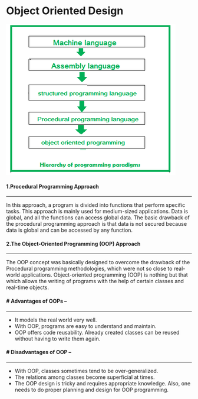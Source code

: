 # Object Oriented Design

![hirachy-of-programming](../img-source/1-330.png)

#### 1.Procedural Programming Approach
---

In this approach, a program is divided into functions that perform specific tasks. This approach is mainly used for medium-sized applications. Data is global, and all the functions can access global data. The basic drawback of the procedural programming approach is that data is not secured because data is global and can be accessed by any function.


#### 2.The Object-Oriented Programming (OOP) Approach
---

The OOP concept was basically designed to overcome the drawback of the Procedural programming methodologies, which were not so close to real-world applications. 
Object-oriented programming (OOP) is nothing but that which allows the writing of programs with the help of certain classes and real-time objects.


#### # Advantages of OOPs – 
---

- It models the real world very well. 
- With OOP, programs are easy to understand and maintain. 
- OOP offers code reusability. Already created classes can be reused without having to write them again. 


#### # Disadvantages of OOP – 
---

- With OOP, classes sometimes tend to be over-generalized. 
- The relations among classes become superficial at times. 
- The OOP design is tricky and requires appropriate knowledge. Also, one needs to do proper planning and design for OOP programming. 